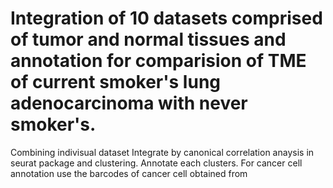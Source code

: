 # Integration of 10 datasets comprised of tumor and normal tissues and annotation for comparision of TME of current smoker's lung adenocarcinoma with never smoker's.

Combining indivisual dataset 
Integrate by canonical correlation anaysis in seurat package and clustering.
Annotate each clusters. For cancer cell annotation use the barcodes of cancer cell obtained from 

